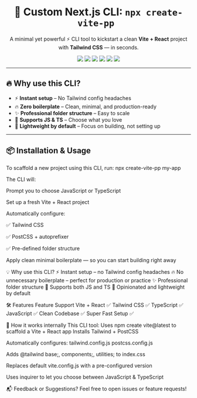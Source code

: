 <h1 align="center">🚀 Custom Next.js CLI: <code>npx create-vite-pp </code></h1>

<p align="center">A minimal yet powerful ⚡ CLI tool to kickstart a clean <b>Vite + React</b> project with <b>Tailwind CSS</b> — in seconds.</p>

<p align="center">
  <img src="https://img.shields.io/badge/Powered%20By-Vite%20%2B%20React-blue?style=flat-square&logo=vite" />
  <img src="https://img.shields.io/badge/Tailwind-CSS-38b2ac?style=flat-square&logo=tailwind-css" />
  <img src="https://img.shields.io/badge/TypeScript%2FJavaScript-optional-blueviolet?style=flat-square&logo=typescript" />
  <img src="https://img.shields.io/badge/PostCSS-configured-cc6699?style=flat-square&logo=postcss" />
  <img src="https://img.shields.io/badge/Autoprefixer-enabled-ff6d00?style=flat-square&logo=css3" />
  <img src="https://img.shields.io/badge/Node.js-required-339933?style=flat-square&logo=nodedotjs" />
</p>


---

## 🔥 Why use this CLI?

- ⚡ **Instant setup** – No Tailwind config headaches
- 🔥 **Zero boilerplate** – Clean, minimal, and production-ready
- ✨ **Professional folder structure** – Easy to scale
- 🔄 **Supports JS & TS** – Choose what you love
- 🧼 **Lightweight by default** – Focus on building, not setting up

---

## 📦 Installation & Usage

To scaffold a new project using this CLI, run:
npx create-vite-pp my-app



The CLI will:

Prompt you to choose JavaScript or TypeScript

Set up a fresh Vite + React project

Automatically configure:

✅ Tailwind CSS

✅ PostCSS + autoprefixer

✅ Pre-defined folder structure

Apply clean minimal boilerplate — so you can start building right away

💡 Why use this CLI?
⚡ Instant setup – no Tailwind config headaches
🔥 No unnecessary boilerplate – perfect for production or practice
✨ Professional folder structure
🔄 Supports both JS and TS
🧼 Opinionated and lightweight by default

🛠️ Features
Feature	Support
Vite + React	✅
Tailwind CSS	✅
TypeScript	✅
JavaScript	✅
Clean Codebase	✅
Super Fast Setup	✅


🤖 How it works internally
This CLI tool:
Uses npm create vite@latest to scaffold a Vite + React app
Installs Tailwind + PostCSS

Automatically configures:
tailwind.config.js
postcss.config.js

Adds @tailwind base;, components;, utilities; to index.css

Replaces default vite.config.js with a pre-configured version

Uses inquirer to let you choose between JavaScript & TypeScript




📬 Feedback or Suggestions?
Feel free to open issues or feature requests!
